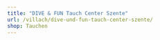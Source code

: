 ```yaml
---
title: "DIVE & FUN Tauch Center Szente"
url: /villach/dive-und-fun-tauch-center-szente/
shop: Tauchen
---
```

